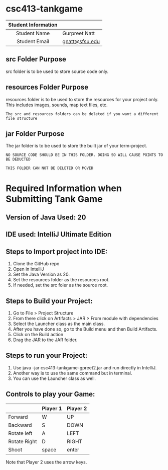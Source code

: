# csc413-tankgame


| Student Information |                |
|:-------------------:|----------------|
|  Student Name       |  Gurpreet Natt |
|  Student Email      |  gnatt@sfsu.edu|

## src Folder Purpose 
src folder is to be used to store source code only.

## resources Folder Purpose 
resources folder is to be used to store the resources for your project only. This includes images, sounds, map text files, etc.

`The src and resources folders can be deleted if you want a different file structure`

## jar Folder Purpose 
The jar folder is to be used to store the built jar of your term-project.

`NO SOURCE CODE SHOULD BE IN THIS FOLDER. DOING SO WILL CAUSE POINTS TO BE DEDUCTED`

`THIS FOLDER CAN NOT BE DELETED OR MOVED`

# Required Information when Submitting Tank Game

## Version of Java Used: 20

## IDE used: IntelliJ Ultimate Edition

## Steps to Import project into IDE:
1. Clone the GitHub repo
2. Open in IntelliJ
3. Set the Java Version as 20.
4. Set the resources folder as the resources root.
5. If needed, set the src foler as the source root. 

## Steps to Build your Project:
1. Go to File > Project Structure
2. From there click on Artifacts > JAR > From module with dependencies
3. Select the Launcher class as the main class.
4. After you have done so, go to the Build menu and then Build Artifacts. 
5. Click on the Build action
6. Drag the JAR to the JAR folder. 
## Steps to run your Project:
1. Use java -jar csc413-tankgame-gpreet2.jar and run directly in IntelliJ.
2. Another way is to use the same command but in terminal.
2. You can use the Launcher class as well.
## Controls to play your Game:

|               | Player 1 | Player 2 |
|---------------|----------|----------|
|  Forward      |     W    |  UP      |
|  Backward     |     S    |  DOWN    |
|  Rotate left  |     A    |  LEFT    |
|  Rotate Right |     D    |  RIGHT   |
|  Shoot        |   space  |  enter   |

Note that Player 2 uses the arrow keys.
